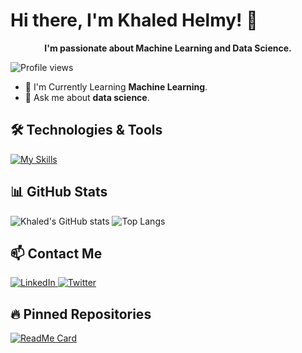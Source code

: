 # Hi there, I'm Khaled Helmy! 👋

<div align="center">
  <p><strong>I'm passionate about Machine Learning and Data Science.</strong></p>
</div>

![Profile views](https://komarev.com/ghpvc/?username=khalledhelmy&style=flat-square&color=blue)

- 🌱 I'm Currently Learning **Machine Learning**.  
- 💬 Ask me about **data science**.  




## 🛠️ Technologies & Tools
<div style="text-align: left;">
  <a href="https://skillicons.dev">
    <img src="https://skillicons.dev/icons?i=py,c,cpp" alt="My Skills">
  </a>
</div>


## 📊 GitHub Stats
<p align="left">
  <img src="https://github-readme-stats.vercel.app/api?username=khalledhelmy&show_icons=true&theme=gradient-white" alt="Khaled's GitHub stats"/>
  <img src="https://github-readme-stats.vercel.app/api/top-langs/?username=khalledhelmy&layout=compact&theme=gradient-white" alt="Top Langs"/>
</p>

## 📫 Contact Me
<div style="text-align: left;">
  <a href="https://www.linkedin.com/in/khaled-helmy-/">
    <img src="https://skillicons.dev/icons?i=linkedin" alt="LinkedIn">
  </a>
  <a href="https://twitter.com/Khalledhelmy">
    <img src="https://skillicons.dev/icons?i=twitter" alt="Twitter">
  </a>
</div>


## 🔥 Pinned Repositories
<p align="left">
  <a href="https://github.com/khalledhelmy/CAT_Pandas_TASK">
    <img src="https://github-readme-stats.vercel.app/api/pin/?username=khalledhelmy&repo=CAT_Pandas_TASK&theme=gradient-white" alt="ReadMe Card"/>
  </a>
</p>
